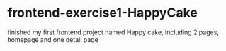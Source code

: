 # frontend-exercise1-HappyCake
finished my first frontend project named Happy cake, including 2 pages, homepage and one detail page
